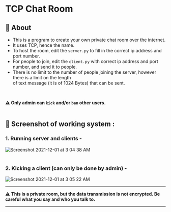 # TCP Chat Room

## 💢 About
* This is a program to create your own private chat room over the internet.<br>
* It uses TCP, hence the name.<br>
* To host the room, edit the `server.py` to fill in the correct ip address and port number.
* For people to join, edit the `client.py` with correct ip address and port number, and send it to people.
* There is no limit to the number of people joining the server, however there is a limit on the length<br>
of text message (it is of 1024 Bytes) that can be sent.
<br>

**⚠️ Only admin can `kick` and/or `ban` other users.**
<br>
<br>

## 💢 Screenshot of working system :

### 1. Running server and clients -
![Screenshot 2021-12-01 at 3 04 38 AM](https://user-images.githubusercontent.com/30381993/144132052-367414db-1023-40dd-be85-9bac61fea7d5.png)
<br>
<br>

### 2. Kicking a client (can only be done by admin) -
![Screenshot 2021-12-01 at 3 05 22 AM](https://user-images.githubusercontent.com/30381993/144132084-fbfdde30-db1e-4138-bab5-b38c5e0eb7c8.png)


***
:warning: **This is a private room, but the data transmission is not encrypted. Be careful what you say and who you talk to.**
***
